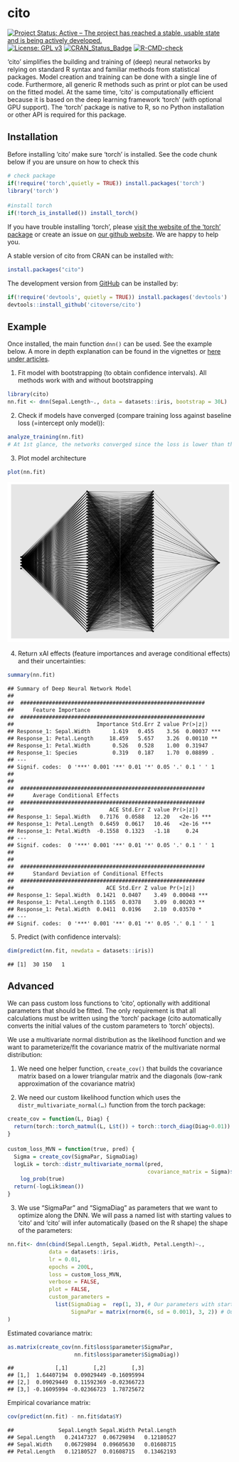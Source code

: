 
<!-- README.md is generated from README.Rmd. Please edit that file -->

# cito

[![Project Status: Active – The project has reached a stable, usable
state and is being actively
developed.](https://www.repostatus.org/badges/latest/active.svg)](https://www.repostatus.org/#active)
[![License: GPL
v3](https://img.shields.io/badge/License-GPL%20v3-blue.svg)](https://www.gnu.org/licenses/gpl-3.0)
[![CRAN_Status_Badge](http://www.r-pkg.org/badges/version/cito)](https://cran.r-project.org/package=cito)
[![R-CMD-check](https://github.com/citoverse/cito/actions/workflows/R-CMD-check.yaml/badge.svg)](https://github.com/citoverse/cito/actions/workflows/R-CMD-check.yaml)

<!-- badges: end -->

‘cito’ simplifies the building and training of (deep) neural networks by
relying on standard R syntax and familiar methods from statistical
packages. Model creation and training can be done with a single line of
code. Furthermore, all generic R methods such as print or plot can be
used on the fitted model. At the same time, ‘cito’ is computationally
efficient because it is based on the deep learning framework ‘torch’
(with optional GPU support). The ‘torch’ package is native to R, so no
Python installation or other API is required for this package.

## Installation

Before installing ‘cito’ make sure ‘torch’ is installed. See the code
chunk below if you are unsure on how to check this

``` r
# check package 
if(!require('torch',quietly = TRUE)) install.packages('torch')
library('torch') 

#install torch
if(!torch_is_installed()) install_torch()
```

If you have trouble installing ‘torch’, please [visit the website of the
‘torch’
package](https://torch.mlverse.org/docs/articles/installation.html) or
create an issue on [our github
website](https://github.com/citoverse/cito/issues). We are happy to help
you.

A stable version of cito from CRAN can be installed with:

``` r
install.packages("cito")
```

The development version from [GitHub](https://github.com/) can be
installed by:

``` r
if(!require('devtools', quietly = TRUE)) install.packages('devtools')
devtools::install_github('citoverse/cito')
```

## Example

Once installed, the main function `dnn()` can be used. See the example
below. A more in depth explanation can be found in the vignettes or
[here under articles](https://citoverse.github.io/cito/).

1.  Fit model with bootstrapping (to obtain confidence intervals). All
    methods work with and without bootstrapping

``` r
library(cito)
nn.fit <- dnn(Sepal.Length~., data = datasets::iris, bootstrap = 30L)
```

2.  Check if models have converged (compare training loss against
    baseline loss (=intercept only model)):

``` r
analyze_training(nn.fit)
# At 1st glance, the networks converged since the loss is lower than the baseline loss and the training loss is on a plateau at the end of the training.
```

3.  Plot model architecture

``` r
plot(nn.fit)
```

![](README_files/figure-gfm/unnamed-chunk-7-1.png)<!-- -->

4.  Return xAI effects (feature importances and average conditional
    effects) and their uncertainties:

``` r
summary(nn.fit)
```

    ## Summary of Deep Neural Network Model
    ## 
    ##  ##########################################################
    ##      Feature Importance 
    ##  ##########################################################
    ##                          Importance Std.Err Z value Pr(>|z|)    
    ## Response_1: Sepal.Width       1.619   0.455    3.56  0.00037 ***
    ## Response_1: Petal.Length     18.459   5.657    3.26  0.00110 ** 
    ## Response_1: Petal.Width       0.526   0.528    1.00  0.31947    
    ## Response_1: Species           0.319   0.187    1.70  0.08899 .  
    ## ---
    ## Signif. codes:  0 '***' 0.001 '**' 0.01 '*' 0.05 '.' 0.1 ' ' 1
    ## 
    ## 
    ##  ##########################################################
    ##      Average Conditional Effects 
    ##  ##########################################################
    ##                              ACE Std.Err Z value Pr(>|z|)    
    ## Response_1: Sepal.Width   0.7176  0.0588   12.20   <2e-16 ***
    ## Response_1: Petal.Length  0.6459  0.0617   10.46   <2e-16 ***
    ## Response_1: Petal.Width  -0.1558  0.1323   -1.18     0.24    
    ## ---
    ## Signif. codes:  0 '***' 0.001 '**' 0.01 '*' 0.05 '.' 0.1 ' ' 1
    ## 
    ## 
    ##  ##########################################################
    ##      Standard Deviation of Conditional Effects 
    ##  ##########################################################
    ##                             ACE Std.Err Z value Pr(>|z|)    
    ## Response_1: Sepal.Width  0.1421  0.0407    3.49  0.00048 ***
    ## Response_1: Petal.Length 0.1165  0.0378    3.09  0.00203 ** 
    ## Response_1: Petal.Width  0.0411  0.0196    2.10  0.03570 *  
    ## ---
    ## Signif. codes:  0 '***' 0.001 '**' 0.01 '*' 0.05 '.' 0.1 ' ' 1

5.  Predict (with confidence intervals):

``` r
dim(predict(nn.fit, newdata = datasets::iris))
```

    ## [1]  30 150   1

## Advanced

We can pass custom loss functions to ‘cito’, optionally with additional
parameters that should be fitted. The only requirement is that all
calculations must be written using the ‘torch’ package (cito
automatically converts the initial values of the custom parameters to
‘torch’ objects).

We use a multivariate normal distribution as the likelihood function and
we want to parameterize/fit the covariance matrix of the multivariate
normal distribution:

1.  We need one helper function, `create_cov()` that builds the
    covariance matrix based on a lower triangular matrix and the
    diagonals (low-rank approximation of the covariance matrix)

2.  We need our custom likelihood function which uses the
    `distr_multivariate_normal(…)` function from the torch package:

``` r
create_cov = function(L, Diag) {
  return(torch::torch_matmul(L, L$t()) + torch::torch_diag(Diag+0.01))
}

custom_loss_MVN = function(true, pred) {
  Sigma = create_cov(SigmaPar, SigmaDiag)
  logLik = torch::distr_multivariate_normal(pred,
                                            covariance_matrix = Sigma)$
    log_prob(true)
  return(-logLik$mean())
}
```

3.  We use “SigmaPar” and “SigmaDiag” as parameters that we want to
    optimize along the DNN. We will pass a named list with starting
    values to ‘cito’ and ‘cito’ will infer automatically (based on the R
    shape) the shape of the parameters:

``` r
nn.fit<- dnn(cbind(Sepal.Length, Sepal.Width, Petal.Length)~.,
             data = datasets::iris,
             lr = 0.01,
             epochs = 200L,
             loss = custom_loss_MVN,
             verbose = FALSE,
             plot = FALSE,
             custom_parameters =
               list(SigmaDiag =  rep(1, 3), # Our parameters with starting values
                    SigmaPar = matrix(rnorm(6, sd = 0.001), 3, 2)) # Our parameters with starting values
)
```

Estimated covariance matrix:

``` r
as.matrix(create_cov(nn.fit$loss$parameter$SigmaPar,
                     nn.fit$loss$parameter$SigmaDiag))
```

    ##             [,1]        [,2]        [,3]
    ## [1,]  1.64407194  0.09029449 -0.16095994
    ## [2,]  0.09029449  0.11592369 -0.02366723
    ## [3,] -0.16095994 -0.02366723  1.78725672

Empirical covariance matrix:

``` r
cov(predict(nn.fit) - nn.fit$data$Y)
```

    ##              Sepal.Length Sepal.Width Petal.Length
    ## Sepal.Length   0.24147327  0.06729894   0.12180527
    ## Sepal.Width    0.06729894  0.09605630   0.01608715
    ## Petal.Length   0.12180527  0.01608715   0.13462193

